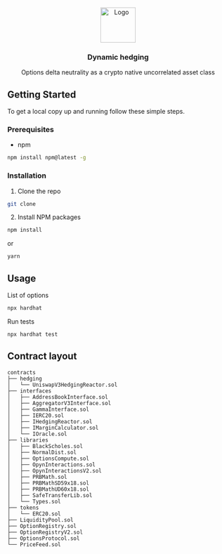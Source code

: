 <!-- PROJECT LOGO -->
<br />
<p align="center">
  <a href="https://github.com/github_username/repo_name">
    <img src="https://images.emojiterra.com/mozilla/128px/1f52a.png" alt="Logo" width="80" height="80">
  </a>

  <h3 align="center">Dynamic hedging</h3>

  <p align="center">
     Options delta neutrality as a crypto native uncorrelated asset class
    <br />
  </p>
</p>

<!-- GETTING STARTED -->
## Getting Started

To get a local copy up and running follow these simple steps.

### Prerequisites

* npm
```sh
npm install npm@latest -g
```

### Installation

1. Clone the repo
```sh
git clone 
```
2. Install NPM packages
```sh
npm install
```
or
```sh
yarn 
```

<!-- USAGE EXAMPLES -->
## Usage

List of options
```sh
npx hardhat 
```

Run tests
```sh
npx hardhat test
```

## Contract layout
```
contracts
├── hedging
│   └── UniswapV3HedgingReactor.sol
├── interfaces
│   ├── AddressBookInterface.sol
│   ├── AggregatorV3Interface.sol
│   ├── GammaInterface.sol
│   ├── IERC20.sol
│   ├── IHedgingReactor.sol
│   ├── IMarginCalculator.sol
│   └── IOracle.sol 
├── libraries
│   ├── BlackScholes.sol
│   ├── NormalDist.sol
│   ├── OptionsCompute.sol
│   ├── OpynInteractions.sol
│   ├── OpynInteractionsV2.sol
│   ├── PRBMath.sol
│   ├── PRBMathSD59x18.sol 
│   ├── PRBMathUD60x18.sol 
│   ├── SafeTransferLib.sol 
│   └── Types.sol
├── tokens
│   └── ERC20.sol
├── LiquidityPool.sol
├── OptionRegistry.sol 
├── OptionRegistryV2.sol 
├── OptionsProtocol.sol 
└── PriceFeed.sol
```
